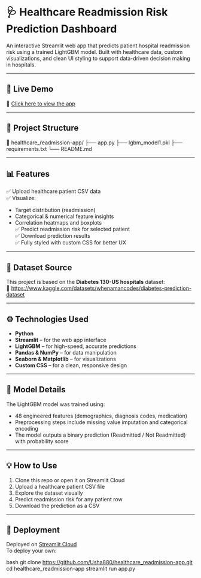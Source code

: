 # 🩺 Healthcare Readmission Risk Prediction Dashboard

An interactive Streamlit web app that predicts patient hospital readmission risk using a trained LightGBM model. Built with healthcare data, custom visualizations, and clean UI styling to support data-driven decision making in hospitals.

---

## 🚀 Live Demo

🔗 [Click here to view the app](https://usha880-healthcare-readmission-app.streamlit.app)

---

## 📂 Project Structure

📁 healthcare_readmission-app/
├── app.py 
├── lgbm_model1.pkl 
├── requirements.txt 
└── README.md 


---

## 📊 Features

✅ Upload healthcare patient CSV data  
✅ Visualize:
- Target distribution (readmission)
- Categorical & numerical feature insights
- Correlation heatmaps and boxplots  
✅ Predict readmission risk for selected patient  
✅ Download prediction results  
✅ Fully styled with custom CSS for better UX  

---

## 📁 Dataset Source

This project is based on the **Diabetes 130-US hospitals** dataset:  
🔗 https://www.kaggle.com/datasets/whenamancodes/diabetes-prediction-dataset

---

## ⚙️ Technologies Used

- **Python**
- **Streamlit** – for the web app interface
- **LightGBM** – for high-speed, accurate predictions
- **Pandas & NumPy** – for data manipulation
- **Seaborn & Matplotlib** – for visualizations
- **Custom CSS** – for a clean, responsive design

---

## 🧠 Model Details

The LightGBM model was trained using:
- 48 engineered features (demographics, diagnosis codes, medication)
- Preprocessing steps include missing value imputation and categorical encoding
- The model outputs a binary prediction (Readmitted / Not Readmitted) with probability score

---

## 💡 How to Use

1. Clone this repo or open it on Streamlit Cloud
2. Upload a healthcare patient CSV file
3. Explore the dataset visually
4. Predict readmission risk for any patient row
5. Download the prediction as a CSV

---

## 📌 Deployment

Deployed on [Streamlit Cloud](https://streamlit.io/cloud)  
To deploy your own:

bash
git clone https://github.com/Usha880/healthcare_readmission-app.git
cd healthcare_readmission-app
streamlit run app.py 
